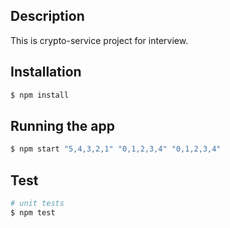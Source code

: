 ## Description

This is crypto-service project for interview.

## Installation

```bash
$ npm install
```

## Running the app

```bash
$ npm start "5,4,3,2,1" "0,1,2,3,4" "0,1,2,3,4"
```


## Test

```bash
# unit tests
$ npm test

```
